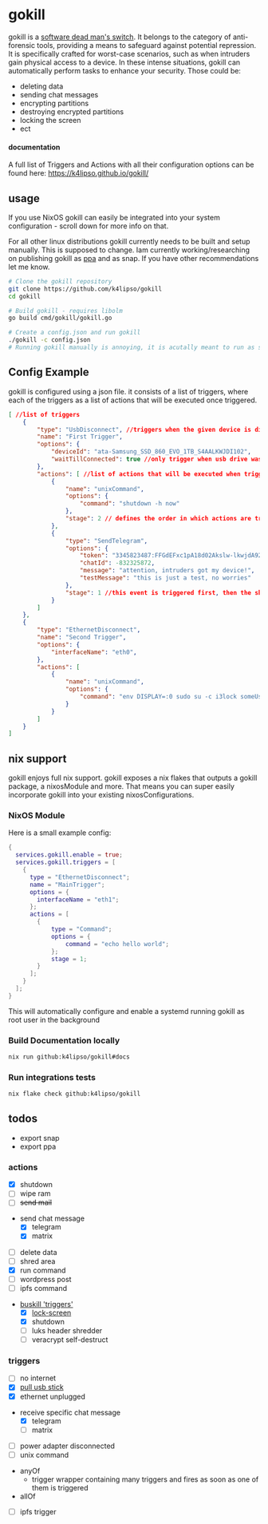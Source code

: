 # gokill

gokill is a [software dead man's switch](https://en.wikipedia.org/wiki/Dead_man%27s_switch#Software). It belongs to the category of anti-forensic tools, providing a means to safeguard against potential repression. It is specifically crafted for worst-case scenarios, such as when intruders gain physical access to a device. In these intense situations, gokill can automatically perform tasks to enhance your security. Those could be:
- deleting data
- sending chat messages
- encrypting partitions 
- destroying encrypted partitions
- locking the screen 
- ect

#### documentation
A full list of Triggers and Actions with all their configuration options can be found here: https://k4lipso.github.io/gokill/

## usage
If you use NixOS gokill can easily be integrated into your system configuration - scroll down for more info on that.  

For all other linux distributions gokill currently needs to be built and setup manually. This is supposed to change.
Iam currently working/researching on publishing gokill as [ppa](https://help.launchpad.net/Packaging/PPA) and as snap.
If you have other recommendations let me know.  


``` bash
# Clone the gokill repository
git clone https://github.com/k4lipso/gokill
cd gokill

# Build gokill - requires libolm
go build cmd/gokill/gokill.go

# Create a config.json and run gokill
./gokill -c config.json
# Running gokill manually is annoying, it is acutally meant to run as systemd unit.
```

## Config Example

gokill is configured using a json file. it consists of a list of triggers, where each of the triggers as a list of 
actions that will be executed once triggered.

``` json
[ //list of triggers
    {
		"type": "UsbDisconnect", //triggers when the given device is disconnected
		"name": "First Trigger",
		"options": {
			"deviceId": "ata-Samsung_SSD_860_EVO_1TB_S4AALKWJDI102",
			"waitTillConnected": true //only trigger when usb drive was actually attached before
		},
        "actions": [ //list of actions that will be executed when triggered
            {
                "name": "unixCommand",
                "options": {
                    "command": "shutdown -h now"
                },
                "stage": 2 // defines the order in which actions are triggered.
            },
            {
		        "type": "SendTelegram",
		        "options": {
		        	"token": "3345823487:FFGdEFxc1pA18d02Akslw-lkwjdA92KAH2",
		        	"chatId": -832325872,
		        	"message": "attention, intruders got my device!",
		        	"testMessage": "this is just a test, no worries"
		        },
                "stage": 1 //this event is triggered first, then the shutdown
            }
        ]
    },
    {
		"type": "EthernetDisconnect",
		"name": "Second Trigger",
		"options": {
			"interfaceName": "eth0",
		},
        "actions": [
            {
                "name": "unixCommand",
                "options": {
                    "command": "env DISPLAY=:0 sudo su -c i3lock someUser" //example of locking someUser's screen as root
                }
            }
        ]
    }
]
```

## nix support
gokill enjoys full nix support. gokill exposes a nix flakes that outputs a gokill package, a nixosModule and more.
That means you can super easily incorporate gokill into your existing nixosConfigurations. 

### NixOS Module
Here is a small example config:

``` nix
{
  services.gokill.enable = true;
  services.gokill.triggers = [
    {
      type = "EthernetDisconnect";
      name = "MainTrigger";
      options = {
        interfaceName = "eth1";
      };
      actions = [
        {
            type = "Command";
            options = {
                command = "echo hello world";
            };
            stage = 1;
        }
      ];
    }
  ];
}
```

This will automatically configure and enable a systemd running gokill as root user in the background

### Build Documentation locally

``` bash
nix run github:k4lipso/gokill#docs
```

### Run integrations tests

``` bash
nix flake check github:k4lipso/gokill
```

## todos

- export snap
- export ppa

### actions
- [x] shutdown
- [ ] wipe ram
- [ ] ~~send mail~~
- send chat message
    - [x] telegram
    - [x] matrix
- [ ] delete data
- [ ] shred area
- [x] run command
- [ ] wordpress post
- [ ] ipfs command
- [buskill 'triggers'](https://github.com/BusKill/awesome-buskill-triggers)
    - [x] [lock-screen](https://github.com/BusKill/buskill-linux/tree/master/triggers)
    - [x] shutdown
    - [ ] luks header shredder
    - [ ] veracrypt self-destruct

### triggers
- [ ] no internet
- [x] [pull usb stick](https://github.com/deepakjois/gousbdrivedetector/blob/master/usbdrivedetector_linux.go)
- [x] ethernet unplugged
- receive specific chat message
    - [x] telegram
    - [ ] matrix
- [ ] power adapter disconnected
- [ ] unix command
- anyOf
    - trigger wrapper containing many triggers and fires as soon as one of them
      is triggered
- allOf
- [ ] ipfs trigger
